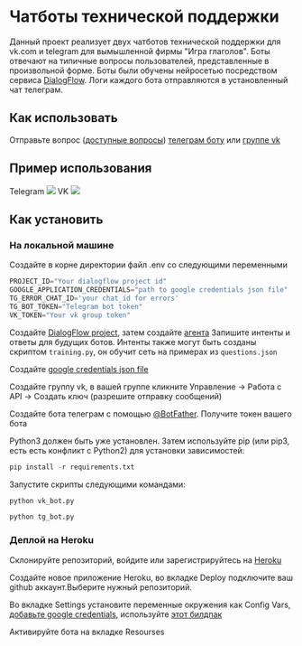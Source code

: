 # Чатботы технической поддержки

Данный проект реализует двух чатботов технической поддержки для vk.com и telegram для вымышленной фирмы "Игра глаголов". Боты отвечают на типичные вопросы пользователей, представленные в произвольной форме. Боты были обучены нейросетью посредством сервиса [DialogFlow](https://dialogflow.cloud.google.com/). Логи каждого бота отправляются в установленный чат телеграм.

## Как использовать 

Отправьте вопрос ([доступные вопросы](https://github.com/LiliaTi/Speech_recognition/blob/main/questions.json)) [телеграм боту](https://telegram.me/devman_tech_support_bot) или [группе vk](https://vk.com/im?media=&sel=-201843313)

## Пример использования

Telegram
<img src="file:///C:/Images/tg_bot_gif.gif" />
VK
<img src="file:///C:/Images/vk_bot_gif.gif" />

## Как установить

### На локальной машине

Создайте в корне директории файл .env со следующими переменными
```python
PROJECT_ID="Your dialogflow project id"
GOOGLE_APPLICATION_CREDENTIALS="path to google credentials json file"
TG_ERROR_CHAT_ID='your chat_id for errors'
TG_BOT_TOKEN="Telegram bot token"
VK_TOKEN="Your vk group token" 
```

Создайте [DialogFlow project](https://cloud.google.com/dialogflow/es/docs/quick/setup), затем создайте [агента](https://cloud.google.com/dialogflow/es/docs/quick/build-agent) Запишите интенты и ответы для будущих ботов. Интенты также могут быть созданы скриптом `training.py`, он обучит сеть на примерах из `questions.json` 

Создайте [google credentials json file](https://cloud.google.com/docs/authentication/getting-started)

Создайте группу vk, в вашей группе кликните Управление -> Работа с API -> Создать ключ (разрешите отправку сообщений)

Создайте бота телеграм с помощью [@BotFather](https://telegram.me/botfather). Получите токен вашего бота

Python3 должен быть уже установлен. Затем используйте pip (или pip3, есть есть конфликт с Python2) для установки зависимостей:

```python
pip install -r requirements.txt
```
Запустите скрипты следующими командами:
```python
python vk_bot.py
```
```python
python tg_bot.py
```

### Деплой на Heroku

Склонируйте репозиторий, войдите или зарегистрируйтесь на [Heroku](https://dashboard.heroku.com)

Создайте новое приложение Heroku, во вкладке Deploy подключите ваш github аккаунт.Выберите нужный репозиторий.

Во вкладке Settings установите переменные окружения как Config Vars, [добавьте google credentials](https://stackoverflow.com/questions/47446480/how-to-use-google-api-credentials-json-on-heroku), используйте [этот билдпак](https://github.com/gerywahyunugraha/heroku-google-application-credentials-buildpack)

Активируйте бота на вкладке Resourses




